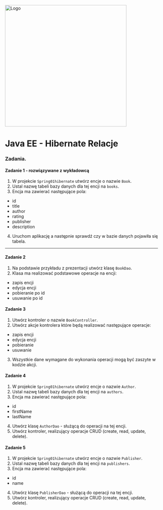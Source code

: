 <img alt="Logo" src="http://coderslab.pl/svg/logo-coderslab.svg" width="400">

# Java EE  - Hibernate Relacje

### Zadania.

#### Zadanie 1 - rozwiązywane z wykładowcą

1. W projekcie `Spring01hibernate` utwórz encje o nazwie `Book`.
2. Ustal nazwę tabeli bazy danych dla tej encji na `books`.
3. Encja ma zawierać następujące pola:
- id 
- title
- author
- rating
- publisher
- description
4. Uruchom aplikację a następnie sprawdź czy w bazie danych pojawiła się tabela.
-----------------------------------------------------------------------------

#### Zadanie 2

1. Na podstawie przykładu z prezentacji utwórz klasę `BookDao`.
2. Klasa ma realizować podstawowe operacje na encji:
- zapis encji
- edycja encji
- pobieranie po id
- usuwanie po id

#### Zadanie 3

1. Utwórz kontroler o nazwie `BookController`.
2. Utwórz akcje kontrolera które będą realizować następujące operacje:
- zapis encji
- edycja encji
- pobieranie
- usuwanie

3. Wszystkie dane wymagane do wykonania operacji mogą być zaszyte w kodzie akcji.

#### Zadanie 4

1. W projekcie `Spring01hibernate` utwórz encje o nazwie `Author`.
2. Ustal nazwę tabeli bazy danych dla tej encji na `authors`.
3. Encja ma zawierać następujące pola:
- id 
- firstName
- lastName

4. Utwórz klasę `AuthorDao` - służącą do operacji na tej encji.
5. Utwórz kontroler, realizujący operacje CRUD (create, read, update, delete).

#### Zadanie 5

1. W projekcie `Spring01hibernate` utwórz encje o nazwie `Publisher`.
2. Ustal nazwę tabeli bazy danych dla tej encji na `publishers`.
3. Encja ma zawierać następujące pola:
- id 
- name

4. Utwórz klasę `PublisherDao` - służącą do operacji na tej encji.
5. Utwórz kontroler, realizujący operacje CRUD (create, read, update, delete).
